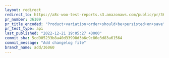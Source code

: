 ```yaml
---
layout: redirect
redirect_to: https://a8c-woo-test-reports.s3.amazonaws.com/public/pr/36109/api/index.html
pr_number: 36109
pr_title_encoded: "Product+variation+order+should+be+persisted+on+save"
pr_test_type: api
last_published: "2022-12-21 19:05:27 +0000"
commit_sha: 5cd905233b8a40d33998d3b6c9c86e3d83a61564
commit_message: "Add changelog file"
branch_name: add/36060
---
```

